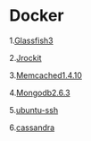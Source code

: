Docker
======
1.[Glassfish3](https://github.com/nivance/Docker-Env/tree/master/gf3.1.1)

2.[Jrockit](https://github.com/nivance/Docker-Env/tree/master/jrockit)

3.[Memcached1.4.10](https://github.com/nivance/Docker-Env/tree/master/memcached/1.4.10)

4.[Mongodb2.6.3](https://github.com/nivance/Docker-Env/tree/master/mongdb/2.6.3)

5.[ubuntu-ssh](https://github.com/nivance/Docker-Env/tree/master/ubuntu-ssh)

6.[cassandra](https://github.com/nivance/Docker-Env/tree/master/cassandra)
